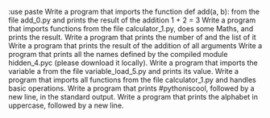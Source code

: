 :use paste
Write a program that imports the function def add(a, b): from the file add_0.py and prints the result of the addition 1 + 2 = 3
Write a program that imports functions from the file calculator_1.py, does some Maths, and prints the result.
Write a program that prints the number of and the list of it
Write a program that prints the result of the addition of all arguments
Write a program that prints all the names defined by the compiled module hidden_4.pyc (please download it locally).
Write a program that imports the variable a from the file variable_load_5.py and prints its value.
Write a program that imports all functions from the file calculator_1.py and handles basic operations.
Write a program that prints #pythoniscool, followed by a new line, in the standard output.
Write a program that prints the alphabet in uppercase, followed by a new line.
